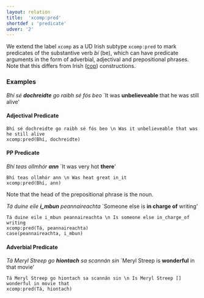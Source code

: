 ```yaml
---
layout: relation
title:  'xcomp:pred'
shortdef : 'predicate'
udver: '2'
---
```


We extend the label `xcomp` as a UD Irish subtype `xcomp:pred` to mark predicates of the substantive verb _bí_ (be), which can have predicate arguments in the form of adverbial, adjectival and prepositional phrases.
Note that this differs from Irish ([cop]()) constructions. 

### Examples

_Bhí sé <b>dochreidte</b> go raibh sé fós beo_ `It was <b>unbelieveable</b> that he was still alive'

#### Adjectival Predicate
~~~ sdparse
Bhí sé dochreidte go raibh sé fós beo \n Was it unbelieveable that was he still alive
xcomp:pred(Bhí, dochreidte)
~~~

#### PP Predicate


_Bhí teas ollmhór <b>ann</b>_ `It was very hot <b>there</b>'

~~~ sdparse
Bhí teas ollmhór ann \n Was heat great in_it 
xcomp:pred(Bhí, ann)
~~~

Note that the head of the prepositional phrase is the noun.

_Tá duine eile <b>i_mbun</b> peannaireachta_ `Someone else is <b>in charge of</b> writing'

~~~ sdparse
Tá duine eile i_mbun peannaireachta \n Is someone else in_charge_of writing 
xcomp:pred(Tá, peannaireachta)
case(peannaireachta, i_mbun)
~~~


#### Adverbial Predicate

_Tá Meryl Streep go <b>hiontach</b> sa scannán sin_ `Meryl Streep is <b>wonderful</b> in that movie'

~~~ sdparse
Tá Meryl Streep go hiontach sa scannán sin \n Is Meryl Streep [] wonderful in movie that
xcomp:pred(Tá, hiontach)
~~~







